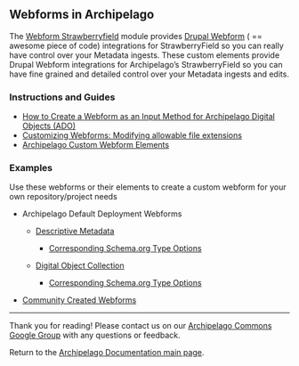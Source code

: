 ## Webforms in Archipelago

The [Webform Strawberryfield](https://github.com/esmero/webform_strawberryfield) module provides [Drupal Webform](https://www.drupal.org/project/webform) ( == awesome piece of code) integrations for StrawberryField so you can really have control over your Metadata ingests. These custom elements provide Drupal Webform integrations for Archipelago’s StrawberryField so you can have fine grained and detailed control over your Metadata ingests and edits.

### Instructions and Guides

* [How to Create a Webform as an Input Method for Archipelago Digital Objects (ADO)](webformsasinput.md)
* [Customizing Webforms: Modifying allowable file extensions](modifyingfileextensionsinwebform.md)
* [Archipelago Custom Webform Elements](customwebformelements.md)

### Examples

Use these webforms or their elements to create a custom webform for your own repository/project needs

* Archipelago Default Deployment Webforms
  * [Descriptive Metadata](https://github.com/esmero/archipelago-deployment/blob/1.0.0-RC2/config/sync/webform.webform.descriptive_metadata.yml)
    * [Corresponding Schema.org Type Options](https://github.com/esmero/archipelago-deployment/blob/1.0.0-RC2/config/sync/webform.webform_options.schema_org_creative_works.yml)

  * [Digital Object Collection](https://github.com/esmero/archipelago-deployment/blob/1.0.0-RC2/config/sync/webform.webform.digital_object_collection.yml)
    * [Corresponding Schema.org Type Options](https://github.com/esmero/archipelago-deployment/blob/1.0.0-RC2/config/sync/webform.webform_options.schema_org_cw_collections.yml)

* [Community Created Webforms](tbd.md)

---

Thank you for reading! Please contact us on our [Archipelago Commons Google Group](https://groups.google.com/forum/#!forum/archipelago-commons) with any questions or feedback.

Return to the [Archipelago Documentation main page](index.md).
